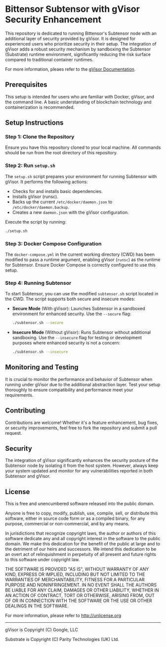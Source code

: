 
# Bittensor Subtensor with gVisor Security Enhancement

This repository is dedicated to running Bittensor's Subtensor node with an additional layer of security provided by gVisor. It is designed for experienced users who prioritize security in their setup. The integration of gVisor adds a robust security mechanism by sandboxing the Subtensor (Substrate) runtime environment, significantly reducing the risk surface compared to traditional container runtimes.

For more information, pleaes refer to the [gVisor Documentation](https://gvisor.dev/docs/).

## Prerequisites

This setup is intended for users who are familiar with Docker, gVisor, and the command line. A basic understanding of blockchain technology and containerization is recommended.

## Setup Instructions

### Step 1: Clone the Repository

Ensure you have this repository cloned to your local machine. All commands should be run from the root directory of this repository.

### Step 2: Run `setup.sh`

The `setup.sh` script prepares your environment for running Subtensor with gVisor. It performs the following actions:

- Checks for and installs basic dependencies.
- Installs gVisor (runsc).
- Backs up the current `/etc/docker/daemon.json` to `/etc/docker/daemon.backup`.
- Creates a new `daemon.json` with the gVisor configuration.

Execute the script by running:

```bash
./setup.sh
```

### Step 3: Docker Compose Configuration

The `docker-compose.yml` in the current working directory (CWD) has been modified to pass a runtime argument, enabling gVisor (`runsc`) as the runtime for Subtensor. Ensure Docker Compose is correctly configured to use this setup.

### Step 4: Running Subtensor

To start Subtensor, you can use the modified `subtensor.sh` script located in the CWD. The script supports both secure and insecure modes:

- **Secure Mode** (With gVisor): Launches Subtensor in a sandboxed environment for enhanced security. Use the `--secure` flag:
  
  ```bash
  ./subtensor.sh --secure
  ```

- **Insecure Mode** (Without gVisor): Runs Subtensor without additional sandboxing. Use the `--insecure` flag for testing or development purposes where enhanced security is not a concern:
  
  ```bash
  ./subtensor.sh --insecure
  ```

## Monitoring and Testing

It is crucial to monitor the performance and behavior of Subtensor when running under gVisor due to the additional abstraction layer. Test your setup thoroughly to ensure compatibility and performance meet your requirements.

## Contributing

Contributions are welcome! Whether it's a feature enhancement, bug fixes, or security improvements, feel free to fork the repository and submit a pull request.

## Security

The integration of gVisor significantly enhances the security posture of the Subtensor node by isolating it from the host system. However, always keep your system updated and monitor for any vulnerabilities reported in both Subtensor and gVisor.

## License

This is free and unencumbered software released into the public domain.

Anyone is free to copy, modify, publish, use, compile, sell, or
distribute this software, either in source code form or as a compiled
binary, for any purpose, commercial or non-commercial, and by any
means.

In jurisdictions that recognize copyright laws, the author or authors
of this software dedicate any and all copyright interest in the
software to the public domain. We make this dedication for the benefit
of the public at large and to the detriment of our heirs and
successors. We intend this dedication to be an overt act of
relinquishment in perpetuity of all present and future rights to this
software under copyright law.

THE SOFTWARE IS PROVIDED "AS IS", WITHOUT WARRANTY OF ANY KIND,
EXPRESS OR IMPLIED, INCLUDING BUT NOT LIMITED TO THE WARRANTIES OF
MERCHANTABILITY, FITNESS FOR A PARTICULAR PURPOSE AND NONINFRINGEMENT.
IN NO EVENT SHALL THE AUTHORS BE LIABLE FOR ANY CLAIM, DAMAGES OR
OTHER LIABILITY, WHETHER IN AN ACTION OF CONTRACT, TORT OR OTHERWISE,
ARISING FROM, OUT OF OR IN CONNECTION WITH THE SOFTWARE OR THE USE OR
OTHER DEALINGS IN THE SOFTWARE.

For more information, please refer to <http://unlicense.org>

---------------------------
gVisor is Copyright (C) Google, LLC

Substrate is Copyright (C) Parity Technologies (UK) Ltd.


```
